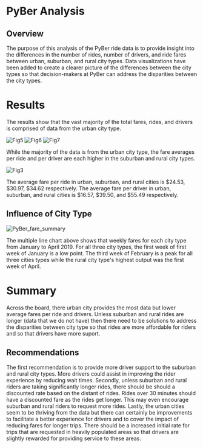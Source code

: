 # PyBer Analysis
## Overview

The purpose of this analysis of the PyBer ride data is to provide insight into the differences in the number of rides, number of drivers, and ride fares between urban, suburban, and rural city types. Data visualizations have been added to create a clearer picture of the differences between the city types so that decision-makers at PyBer can address the disparities between the city types.  
# Results

The results show that the vast majority of the total fares, rides, and drivers is comprised of data from the urban city type. 

![Fig5](https://user-images.githubusercontent.com/107484694/182257527-f26202ee-b23a-45de-8226-4324911de79f.png)
![Fig6](https://user-images.githubusercontent.com/107484694/182257555-80db5a96-8394-42ba-9411-30675665a102.png)
![Fig7](https://user-images.githubusercontent.com/107484694/182257570-8f60cd1d-7ebb-4c38-b009-012282f1de5e.png)

While the majority of the data is from the urban city type, the fare averages per ride and per driver are each higher in the suburban and rural city types.

![Fig3](https://user-images.githubusercontent.com/107484694/182258196-9d2c5240-70f9-4b08-9c85-3157d41961ce.png)

The average fare per ride in urban, suburban, and rural cities is $24.53, $30.97, $34.62 respectively. The average fare per driver in urban, suburban, and rural cities is $16.57, $39.50, and $55.49 respectively. 
## Influence of City Type

![PyBer_fare_summary](https://user-images.githubusercontent.com/107484694/182366298-3a769459-4c00-4a71-bbdb-75d8ab39b1a0.png)

The multiple line chart above shows that weekly fares for each city type from January to April 2019. For all three city types, the first week of first week of January is a low point. The third week of February is a peak for all three cities types while the rural city type's highest output was the first week of April. 
# Summary

Across the board, there urban city provides the most data but lower average fares per ride and drivers. Unless suburban and rural rides are longer (data that we do not have) then there need to be solutions to address the disparities between city type so that rides are more affordable for riders and so that drivers have more suport. 
## Recommendations

The first recommendation is to provide more driver support to the suburban and rural city types. More drivers could assist in improving the rider experience by reducing wait times. 
Secondly, unless suburban and rural riders are taking significantly longer rides, there should be should a discounted rate based on the distant of rides. Rides over 30 minutes should have a discounted fare as the rides get longer. This may even encourage suburban and rural riders to request more rides. 
Lastly, the urban cities seem to be thriving from the data but there can certainly be improvements to facilitate a better experience for drivers and to cover the impact of reducing fares for longer trips. There should be a increased initial rate for trips that are requested in heavily populated areas so that drivers are slightly rewarded for providing service to these areas. 

